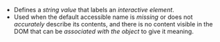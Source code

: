- Defines a _string value_ that labels an _interactive element_.
- Used when the default accessible name is _missing_ or does not _accurately_ describe its contents, and there is no content visible in the DOM that can be _associated with the object_ to give it meaning.
